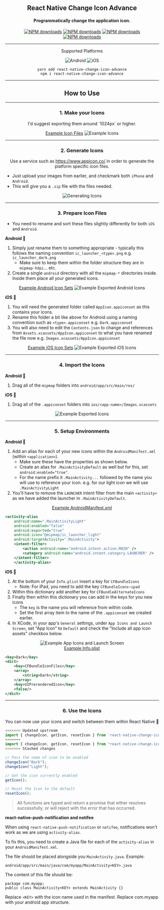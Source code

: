 <p align="center">
  <h2 align="center">React Native Change Icon Advance</h2>
  <h4 align="center">Programmatically change the application icon.</h4>
</p>

<p align="center">
	<a href="https://www.npmjs.com/package/react-native-change-icon-advance"><img src="https://img.shields.io/npm/dt/react-native-change-icon-advance?style=flat-square" alt="NPM downloads"></a>
	<a href="https://www.npmjs.com/package/react-native-change-icon-advance"><img src="https://img.shields.io/npm/v/react-native-change-icon-advance?style=flat-square" alt="NPM downloads"></a>
	<a href="https://www.npmjs.com/package/react-native-change-icon-advance"><img src="https://img.shields.io/bundlephobia/min/react-native-change-icon-advance?style=flat-square" alt="NPM downloads"></a>
	<a href="https://www.npmjs.com/package/react-native-change-icon-advance"><img src="https://img.shields.io/github/stars/skb1129/react-native-change-icon-advance?style=flat-square" alt="NPM downloads"></a>
</p>

---

<p align="center">
	<p align="center">Supported Platforms</p>
	<p align="center">
		<img src="https://img.shields.io/badge/Android-32e650?style=flat-square" alt="Android">
		<img src="https://img.shields.io/badge/iOS-dbdbdb?style=flat-square" alt="iOS">
	</p>
	<div align="center">
		<code>yarn add react-native-change-icon-advance</code>
		<br/>
		<code>npm i react-native-change-icon-advance</code>
	</div>
</p>

---

<p align="center">
	<h2 align="center">How to Use</h2>
</p>

---

<p align="center">
	<h3 align="center"><strong>1.</strong>
		Make your Icons
	</h3>
	<p align="center">
		I'd suggest exporting them around `1024px` or higher.
	</p>
</p>

<div align="center">
	<a href="./docs/examples/Step-1">Example Icon Files</a>
	<img src="docs/images/icons-examples-showcase.png" alt="Example Icons">
</div>

---

<p align="center">
	<h3 align="center"><strong>2.</strong>
		Generate Icons
	</h3>
	<p align="center">
		Use a service such as <a href="https://www.appicon.co/">https://www.appicon.co/</a> in order to generate the platform specific icon files.
	</p>
</p>

-   Just upload your images from earlier, and checkmark both `iPhone` and `Android`.
-   This will give you a `.zip` file with the files needed.

<div align="center">
	<img src="docs/images/icons-examples-generate.png" alt="Generating Icons">
</div>

---

<p align="center">
	<h3 align="center"><strong>3.</strong>
		Prepare Icon Files
	</h3>
</p>

-   You need to rename and sort these files slightly differently for both `iOS` and `Android`.

**Android 🤖**

1. Simply just rename them to something appropriate - typically this follows the naming convention `ic_launcher_<type>.png` e.g. `ic_launcher_dark.png`
    - Make sure to keep them within the folder structure they are in `mipmap-hdpi`... etc.
2. Create a single `android` directory with all the `mipmap-*` directories inside. Inside them place all your generated icons.

<div align="center">
	<a href="./docs/examples/Step-3/android">Example Android Icon Sets</a>
	<img src="docs/images/icons-example-exported-android.png" alt="Example Exported Android Icons">
</div>

**iOS 🍏**

1. You will need the generated folder called `AppIcon.appiconset` as this contains your icons.
2. Rename this folder a bit like above for Android using a naming convention such as `<type>.appiconset` e.g. `Dark.appiconset`
3. You will also need to edit the `Contents.json` to change and references from `Assets.xcassets/AppIcon.appiconset` to what you have renamed the file now e.g. `Images.xcassets/AppIcon.appiconset`

<div align="center">
	<a href="./docs/examples/Step-3/ios">Example iOS Icon Sets</a>
	<img src="docs/images/icons-example-exported.png" alt="Example Exported iOS Icons">
</div>

---

<p align="center">
	<h3 align="center"><strong>4.</strong>
		Import the Icons
	</h3>
</p>

**Android 🤖**

1. Drag all of the `mipmap` folders into `android/app/src/main/res/`

**iOS 🍏**

1. Drag all of the `.appiconset` folders into `ios/<app-name>/Images.xcassets`

<div align="center">
	<img src="docs/images/icons-examples-dir.png" alt="Example Exported Icons">
</div>

---

<p align="center">
	<h3 align="center"><strong>5.</strong>
		Setup Environments
	</h3>
</p>

**Android 🤖**

1. Add an alias for each of your new icons within the `AndroidManifest.xml` (within `<application>`).
    - Make sure these have the properties as shown below.
    - Create an alias for `.MainActivityDefault` as well but for this, set `android:enabled="true"`.
    - For the name prefix it `.MainActivity...` followed by the name you will use to reference your icon. e.g. for our light icon we will use `.MainActivityLight`
2. You'll have to remove the `LAUNCHER` intent filter from the main `<activity>` as we have added the launcher in `.MainActivityDefault`.

<div align="center">
	<a href="./docs/examples/Step-4/AndroidManifest.xml">Example AndroidManifest.xml</a>
</div>

```xml
<activity-alias
	android:name=".MainActivityLight"
	android:enabled="false"
	android:exported="true"
	android:icon="@mipmap/ic_launcher_light"
	android:targetActivity=".MainActivity">
	<intent-filter>
		<action android:name="android.intent.action.MAIN" />
		<category android:name="android.intent.category.LAUNCHER" />
	</intent-filter>
	</activity-alias>
```

**iOS 🍏**

1. At the bottom of your `Info.plist` insert a key for `CFBundleIcons`
    - Note: For iPad, you need to add the key `CFBundleIcons~ipad`
2. Within this dictionary add another key for `CFBundleAlternateIcons`
3. Finally then within this dictionary you can add in the keys for you new icons
    - The `key` is the name you will reference from within code.
    - Set the first array item to the name of the `.appiconset` we created earlier.
4. In XCode, in your app's `General` settings, under `App Icons and Launch Screen`, set "App Icon" to `Default` and check the "Include all app icon assets" checkbox below.

<div align="center">
	<img src="docs/ios-example-app-icon.png" alt="Example App Icons and Launch Screen">
</div>
<div align="center">
	<a href="./docs/examples/Step-4/Info.plist">Example Info.plist</a>
</div>

```xml
<key>Dark</key>
<dict>
	<key>CFBundleIconFiles</key>
	<array>
		<string>Dark</string>
	</array>
	<key>UIPrerenderedIcon</key>
	<false/>
</dict>
```

---

<p align="center">
	<h3 align="center"><strong>6.</strong>
		Use the Icons
	</h3>
	<p align="center">
		You can now use your icons and switch between them within React Native 🎉
	</p>
</p>

```javascript
<<<<<<< Updated upstream
import { changeIcon, getIcon, resetIcon } from 'react-native-change-icon-extended';
=======
import { changeIcon, getIcon, resetIcon } from "react-native-change-icon-advance";
>>>>>>> Stashed changes

// Pass the name of icon to be enabled
changeIcon("Dark");
changeIcon("Light");

// Get the icon currently enabled
getIcon();

// Reset the Icon to the default
resetIcon();
```

> All functions are typed and return a promise that either resolves successfully, or will reject with the error that has occurred.

**react-native-push-notification and notifee**

When using `react-native-push-notification` or `notifee`, notifications won't work as we are using `activity-alias`.

To fix this, you need to create a Java file for each of the `activity-alias` in your `AndroidManifest.xml`.

The file should be placed alongside you `MainActivity.java`. Example:

```
android/app/src/main/java/com/myapp/MainActivity<KEY>.java
```

The content of this file should be:

```
package com.myapp;
public class MainActivity<KEY> extends MainActivity {}
```

Replace `<KEY>` with the icon name used in the manifest. Replace com.myapp with your android app structure.

